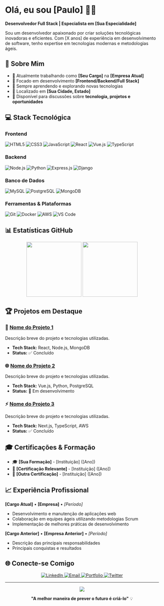 
# Olá, eu sou [Paulo] 👨‍💻

**Desenvolvedor Full Stack | Especialista em [Sua Especialidade]**

Sou um desenvolvedor apaixonado por criar soluções tecnológicas inovadoras e eficientes. Com [X anos] de experiência em desenvolvimento de software, tenho expertise em tecnologias modernas e metodologias ágeis.

## 🚀 Sobre Mim

- 💼 Atualmente trabalhando como **[Seu Cargo]** na **[Empresa Atual]**
- 🎯 Focado em desenvolvimento **[Frontend/Backend/Full Stack]**
- 🌱 Sempre aprendendo e explorando novas tecnologias
- 📍 Localizado em **[Sua Cidade, Estado]**
- 💬 Disponível para discussões sobre **tecnologia, projetos e oportunidades**

## 💻 Stack Tecnológica

### Frontend
![HTML5](https://img.shields.io/badge/-HTML5-E34F26?style=flat-square&logo=html5&logoColor=white)
![CSS3](https://img.shields.io/badge/-CSS3-1572B6?style=flat-square&logo=css3)
![JavaScript](https://img.shields.io/badge/-JavaScript-F7DF1E?style=flat-square&logo=javascript&logoColor=black)
![React](https://img.shields.io/badge/-React-61DAFB?style=flat-square&logo=react&logoColor=black)
![Vue.js](https://img.shields.io/badge/-Vue.js-4FC08D?style=flat-square&logo=vue.js&logoColor=white)
![TypeScript](https://img.shields.io/badge/-TypeScript-3178C6?style=flat-square&logo=typescript&logoColor=white)

### Backend
![Node.js](https://img.shields.io/badge/-Node.js-339933?style=flat-square&logo=node.js&logoColor=white)
![Python](https://img.shields.io/badge/-Python-3776AB?style=flat-square&logo=python&logoColor=white)
![Express.js](https://img.shields.io/badge/-Express.js-000000?style=flat-square&logo=express&logoColor=white)
![Django](https://img.shields.io/badge/-Django-092E20?style=flat-square&logo=django&logoColor=white)

### Banco de Dados
![MySQL](https://img.shields.io/badge/-MySQL-4479A1?style=flat-square&logo=mysql&logoColor=white)
![PostgreSQL](https://img.shields.io/badge/-PostgreSQL-336791?style=flat-square&logo=postgresql&logoColor=white)
![MongoDB](https://img.shields.io/badge/-MongoDB-47A248?style=flat-square&logo=mongodb&logoColor=white)

### Ferramentas & Plataformas
![Git](https://img.shields.io/badge/-Git-F05032?style=flat-square&logo=git&logoColor=white)
![Docker](https://img.shields.io/badge/-Docker-2496ED?style=flat-square&logo=docker&logoColor=white)
![AWS](https://img.shields.io/badge/-AWS-232F3E?style=flat-square&logo=amazon-aws&logoColor=white)
![VS Code](https://img.shields.io/badge/-VS%20Code-007ACC?style=flat-square&logo=visual-studio-code&logoColor=white)

## 📊 Estatísticas GitHub

<div align="center">
  <img height="180em" src="https://github-readme-stats.vercel.app/api?username=[SEU_USERNAME]&show_icons=true&theme=tokyonight&include_all_commits=true&count_private=true"/>
  <img height="180em" src="https://github-readme-stats.vercel.app/api/top-langs/?username=[SEU_USERNAME]&layout=compact&langs_count=7&theme=tokyonight"/>
</div>

## 🏆 Projetos em Destaque

### 📱 [Nome do Projeto 1](https://github.com/seuusuario/projeto1)
Descrição breve do projeto e tecnologias utilizadas.
- **Tech Stack:** React, Node.js, MongoDB
- **Status:** ✅ Concluído

### 🌐 [Nome do Projeto 2](https://github.com/seuusuario/projeto2)
Descrição breve do projeto e tecnologias utilizadas.
- **Tech Stack:** Vue.js, Python, PostgreSQL
- **Status:** 🚧 Em desenvolvimento

### ⚡ [Nome do Projeto 3](https://github.com/seuusuario/projeto3)
Descrição breve do projeto e tecnologias utilizadas.
- **Tech Stack:** Next.js, TypeScript, AWS
- **Status:** ✅ Concluído

## 🎓 Certificações & Formação

- 🎓 **[Sua Formação]** - [Instituição] ([Ano])
- 📜 **[Certificação Relevante]** - [Instituição] ([Ano])
- 📜 **[Outra Certificação]** - [Instituição] ([Ano])

## 📈 Experiência Profissional

**[Cargo Atual]** • **[Empresa]** • *[Período]*
- Desenvolvimento e manutenção de aplicações web
- Colaboração em equipes ágeis utilizando metodologias Scrum
- Implementação de melhores práticas de desenvolvimento

**[Cargo Anterior]** • **[Empresa Anterior]** • *[Período]*
- Descrição das principais responsabilidades
- Principais conquistas e resultados

## 🌐 Conecte-se Comigo

<div align="center">
  <a href="https://linkedin.com/in/[SEU_LINKEDIN]">
    <img src="https://img.shields.io/badge/-LinkedIn-0077B5?style=for-the-badge&logo=linkedin&logoColor=white" alt="LinkedIn"/>
  </a>
  <a href="mailto:[SEU_EMAIL]">
    <img src="https://img.shields.io/badge/-Email-D14836?style=for-the-badge&logo=gmail&logoColor=white" alt="Email"/>
  </a>
  <a href="https://[SEU_PORTFOLIO]">
    <img src="https://img.shields.io/badge/-Portfolio-000000?style=for-the-badge&logo=vercel&logoColor=white" alt="Portfolio"/>
  </a>
  <a href="https://twitter.com/[SEU_TWITTER]">
    <img src="https://img.shields.io/badge/-Twitter-1DA1F2?style=for-the-badge&logo=twitter&logoColor=white" alt="Twitter"/>
  </a>
</div>

---

<div align="center">
  <img src="https://komarev.com/ghpvc/?username=[SEU_USERNAME]&color=blueviolet&style=flat-square&label=Visualizações+do+Perfil"/>
</div>

<div align="center">
  
  **"A melhor maneira de prever o futuro é criá-lo"** 💡
  
</div>
